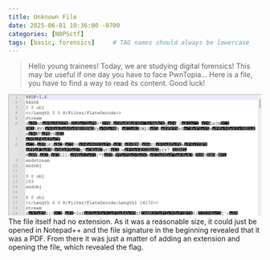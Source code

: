 ```yaml
---
title: Unknown File
date: 2025-06-01 10:36:00 -0700
categories: [N0PSctf]
tags: [basic, forensics]     # TAG names should always be lowercase
---
```


> Hello young trainees! Today, we are studying digital forensics! This may be useful if one day you have to face PwnTopia... Here is a file, you have to find a way to read its content. Good luck!

![First part of the extensionless file as code](/assets/img/2025-06-01-unknown_file.png)
The file itself had no extension. As it was a reasonable size, it could just be opened in Notepad++ and the file signature in the beginning revealed that it was a PDF. From there it was just a matter of adding an extension and opening the file, which revealed the flag.
